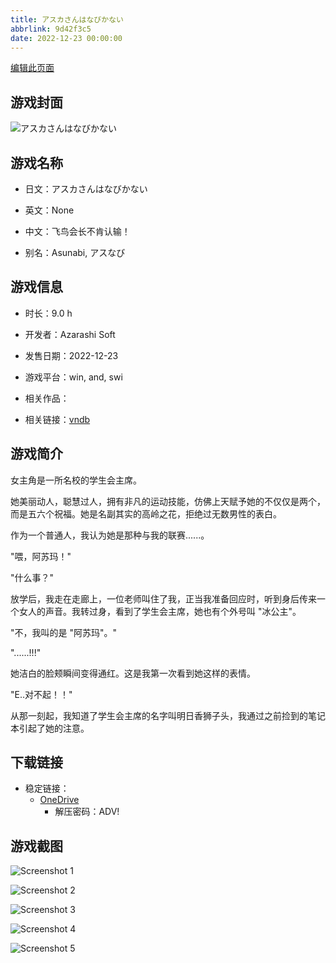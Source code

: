 ```yaml
---
title: アスカさんはなびかない
abbrlink: 9d42f3c5
date: 2022-12-23 00:00:00
---
```

[编辑此页面](https://github.com/ACG-3/ADV3-source/blob/main/source/_posts/games/%E3%82%A2%E3%82%B9%E3%82%AB%E3%81%95%E3%82%93%E3%81%AF%E3%81%AA%E3%81%B3%E3%81%8B%E3%81%AA%E3%81%84.md)

## 游戏封面

![アスカさんはなびかない](https://pan.timero.xyz/d/onedrive/img_lib_001/%E3%82%A2%E3%82%B9%E3%82%AB%E3%81%95%E3%82%93%E3%81%AF%E3%81%AA%E3%81%B3%E3%81%8B%E3%81%AA%E3%81%84_cover.avif)


## 游戏名称

- 日文：アスカさんはなびかない
- 英文：None
- 中文：飞鸟会长不肯认输！

- 别名：Asunabi, アスなび


## 游戏信息

- 时长：9.0 h
- 开发者：Azarashi Soft
- 发售日期：2022-12-23
- 游戏平台：win, and, swi
- 相关作品：

- 相关链接：[vndb](https://vndb.org/v37843)


## 游戏简介

女主角是一所名校的学生会主席。

她美丽动人，聪慧过人，拥有非凡的运动技能，仿佛上天赋予她的不仅仅是两个，而是五六个祝福。她是名副其实的高岭之花，拒绝过无数男性的表白。

作为一个普通人，我认为她是那种与我的联赛......。

"喂，阿苏玛！"

"什么事？"

放学后，我走在走廊上，一位老师叫住了我，正当我准备回应时，听到身后传来一个女人的声音。我转过身，看到了学生会主席，她也有个外号叫 "冰公主"。

"不，我叫的是 "阿苏玛"。"

"......!!!"

她洁白的脸颊瞬间变得通红。这是我第一次看到她这样的表情。

"E..对不起！！"

从那一刻起，我知道了学生会主席的名字叫明日香狮子头，我通过之前捡到的笔记本引起了她的注意。




## 下载链接

- 稳定链接：
    - [OneDrive](https://pan.timero.xyz/onedrive/adv_lib_001/%E3%82%A2%E3%82%B9%E3%82%AB%E3%81%95%E3%82%93%E3%81%AF%E3%81%AA%E3%81%B3%E3%81%8B%E3%81%AA%E3%81%84)
        - 解压密码：ADV!



## 游戏截图


![Screenshot 1](https://pan.timero.xyz/d/onedrive/img_lib_001/%E3%82%A2%E3%82%B9%E3%82%AB%E3%81%95%E3%82%93%E3%81%AF%E3%81%AA%E3%81%B3%E3%81%8B%E3%81%AA%E3%81%84_Screenshot_1.avif)

![Screenshot 2](https://pan.timero.xyz/d/onedrive/img_lib_001/%E3%82%A2%E3%82%B9%E3%82%AB%E3%81%95%E3%82%93%E3%81%AF%E3%81%AA%E3%81%B3%E3%81%8B%E3%81%AA%E3%81%84_Screenshot_2.avif)

![Screenshot 3](https://pan.timero.xyz/d/onedrive/img_lib_001/%E3%82%A2%E3%82%B9%E3%82%AB%E3%81%95%E3%82%93%E3%81%AF%E3%81%AA%E3%81%B3%E3%81%8B%E3%81%AA%E3%81%84_Screenshot_3.avif)

![Screenshot 4](https://pan.timero.xyz/d/onedrive/img_lib_001/%E3%82%A2%E3%82%B9%E3%82%AB%E3%81%95%E3%82%93%E3%81%AF%E3%81%AA%E3%81%B3%E3%81%8B%E3%81%AA%E3%81%84_Screenshot_4.avif)

![Screenshot 5](https://pan.timero.xyz/d/onedrive/img_lib_001/%E3%82%A2%E3%82%B9%E3%82%AB%E3%81%95%E3%82%93%E3%81%AF%E3%81%AA%E3%81%B3%E3%81%8B%E3%81%AA%E3%81%84_Screenshot_5.avif)

